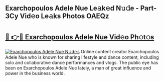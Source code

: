 ## Exarchopoulos Adele Nue Le𝚊k𝚎d N𝚞𝚍e - Part-3Cy Vid𝚎o Le𝚊ks Photos OAEQz

# <h2><a href="http://fb104qf.evod.top/?m=Exarchopoulos+Adele+Nue">🔗 👉🔴 Exarchopoulos Adele Nue Vid𝚎o Ph𝚘t𝚘s</a></h2>

[![Exarchopoulos Adele Nue N𝚞d𝚎s](https://i.imgur.com/8V9OHl7.gif)](http://fb104qf.evod.top/?m=Exarchopoulos+Adele+Nue)
Online content creator Exarchopoulos Adele Nue who is known for sharing lifestyle and dance content, including solo and collaborative dance performances and vlogs. The public eye has been on Exarchopoulos Adele Nue lately, a man of great influence and power in the business world. 
